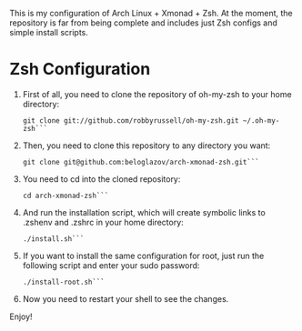 This is my configuration of Arch Linux + Xmonad + Zsh. At the moment, the repository is far from being complete and includes just Zsh configs and simple install scripts.

# Zsh Configuration

1. First of all, you need to clone the repository of oh-my-zsh to your home directory:

    ```shell 
    git clone git://github.com/robbyrussell/oh-my-zsh.git ~/.oh-my-zsh```

2. Then, you need to clone this repository to any directory you want:

    ```shell
    git clone git@github.com:beloglazov/arch-xmonad-zsh.git```

3. You need to cd into the cloned repository:

    ```shell
    cd arch-xmonad-zsh```

4. And run the installation script, which will create symbolic links to .zshenv and .zshrc in your home directory:

   ```shell
   ./install.sh```

5. If you want to install the same configuration for root, just run the following script and enter your sudo password:

   ```shell
   ./install-root.sh```

6. Now you need to restart your shell to see the changes.


Enjoy!

